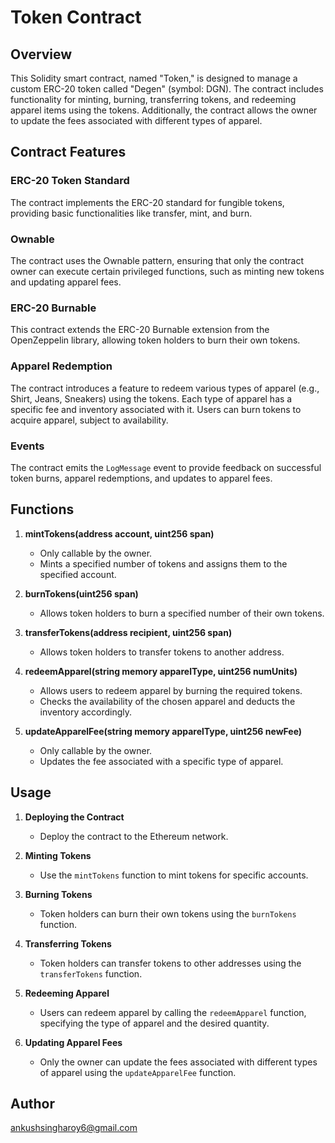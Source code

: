 # Token Contract 

## Overview

This Solidity smart contract, named "Token," is designed to manage a custom ERC-20 token called "Degen" (symbol: DGN). The contract includes functionality for minting, burning, transferring tokens, and redeeming apparel items using the tokens. Additionally, the contract allows the owner to update the fees associated with different types of apparel.

## Contract Features

### ERC-20 Token Standard

The contract implements the ERC-20 standard for fungible tokens, providing basic functionalities like transfer, mint, and burn.

### Ownable

The contract uses the Ownable pattern, ensuring that only the contract owner can execute certain privileged functions, such as minting new tokens and updating apparel fees.

### ERC-20 Burnable

This contract extends the ERC-20 Burnable extension from the OpenZeppelin library, allowing token holders to burn their own tokens.

### Apparel Redemption

The contract introduces a feature to redeem various types of apparel (e.g., Shirt, Jeans, Sneakers) using the tokens. Each type of apparel has a specific fee and inventory associated with it. Users can burn tokens to acquire apparel, subject to availability.

### Events

The contract emits the `LogMessage` event to provide feedback on successful token burns, apparel redemptions, and updates to apparel fees.

## Functions

1. **mintTokens(address account, uint256 span)**
   - Only callable by the owner.
   - Mints a specified number of tokens and assigns them to the specified account.

2. **burnTokens(uint256 span)**
   - Allows token holders to burn a specified number of their own tokens.

3. **transferTokens(address recipient, uint256 span)**
   - Allows token holders to transfer tokens to another address.

4. **redeemApparel(string memory apparelType, uint256 numUnits)**
   - Allows users to redeem apparel by burning the required tokens.
   - Checks the availability of the chosen apparel and deducts the inventory accordingly.

5. **updateApparelFee(string memory apparelType, uint256 newFee)**
   - Only callable by the owner.
   - Updates the fee associated with a specific type of apparel.

## Usage

1. **Deploying the Contract**
   - Deploy the contract to the Ethereum network.

2. **Minting Tokens**
   - Use the `mintTokens` function to mint tokens for specific accounts.

3. **Burning Tokens**
   - Token holders can burn their own tokens using the `burnTokens` function.

4. **Transferring Tokens**
   - Token holders can transfer tokens to other addresses using the `transferTokens` function.

5. **Redeeming Apparel**
   - Users can redeem apparel by calling the `redeemApparel` function, specifying the type of apparel and the desired quantity.

6. **Updating Apparel Fees**
   - Only the owner can update the fees associated with different types of apparel using the `updateApparelFee` function.

## Author 

ankushsingharoy6@gmail.com
